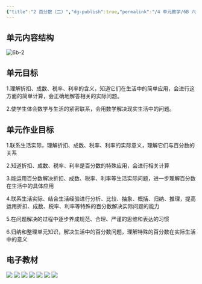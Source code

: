 ```yaml
---
{"title":"2 百分数（二）","dg-publish":true,"permalink":"/4 单元教学/6B 六下/2 百分数（二）/","dgPassFrontmatter":true,"noteIcon":""}
---
```



## 单元内容结构

![6b-2](https://r2.edui123.com/2023/05/6b-2.png)

## 单元目标

1.理解折扣、成数、税率、利率的含义，知道它们在生活中的简单应用，会进行这方面的简单计算，会正确地解答相关的实际问题。

2.使学生体会数学与生活的紧密联系，会用数学解决现实生活中的问题。

## 单元作业目标

1.联系生活实际，理解折扣、成数、税率、利率的实际意义，理解它们与百分数的关系

2.知道折扣、成数、税率、利率是百分数的特殊应用，会进行相关计算

3.能运用百分数解决折扣、成数、税率、利率等生活实际问题，进一步理解百分数在生活中的具体应用

4.联系生活实际、结合生活经验进行分析、比较、抽象、概括、归纳、推理，提高运用折扣、成数、税率、利率等特殊的百分数解决实际问题的能力

5.在问题解决的过程中逐步养成规范、合理、严谨的思维和表达的习惯

6.归纳和整理单元知识，解决生活中的百分数问题，理解特殊的百分数在实际生活中的意义


## 电子教材

<p class="grid-4">
	<img loading="lazy" decoding="async" src="https://book.pep.com.cn/1221001602141/files/mobile/14.jpg">
	<img loading="lazy" decoding="async" src="https://book.pep.com.cn/1221001602141/files/mobile/15.jpg">
	<img loading="lazy" decoding="async" src="https://book.pep.com.cn/1221001602141/files/mobile/16.jpg">
	<img loading="lazy" decoding="async" src="https://book.pep.com.cn/1221001602141/files/mobile/17.jpg">
	<img loading="lazy" decoding="async" src="https://book.pep.com.cn/1221001602141/files/mobile/18.jpg">
	<img loading="lazy" decoding="async" src="https://book.pep.com.cn/1221001602141/files/mobile/19.jpg">
	<img loading="lazy" decoding="async" src="https://book.pep.com.cn/1221001602141/files/mobile/20.jpg">
</p>

